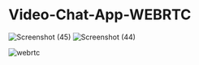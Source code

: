 # Video-Chat-App-WEBRTC
![Screenshot (45)](https://github.com/user-attachments/assets/015ab3e1-dd48-4c51-ab3d-c6484c4dce94)
![Screenshot (44)](https://github.com/user-attachments/assets/a4fe24f5-ed4d-430f-bfd6-d2b51de8e5cf)

![webrtc](https://github.com/user-attachments/assets/b72f0490-8321-415c-8fe2-eb178c215f87)

